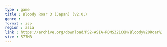 ```yaml
---
type : game
title : Bloody Roar 3 (Japan) (v2.01)
genre : 
format : iso
region : asia
link : https://archive.org/download/PS2-ASIA-ROMS321COM/Bloody%20Roar%203%20%28Japan%29%20%28v2.01%29.7z
size : 577MB
---
```

